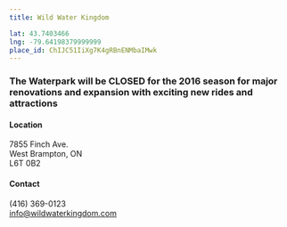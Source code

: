 ```yaml
---
title: Wild Water Kingdom

lat: 43.7403466
lng: -79.64198379999999
place_id: ChIJC51IiXg7K4gRBnENMbaIMwk
---
```

### The Waterpark will be CLOSED for the 2016 season for major renovations and expansion with exciting new rides and attractions

#### Location
7855 Finch Ave.  
West Brampton, ON  
L6T 0B2

#### Contact
(416) 369-0123  
info@wildwaterkingdom.com  
